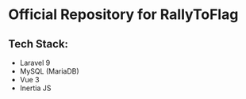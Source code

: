 # Official Repository for RallyToFlag

## Tech Stack:
- Laravel 9
- MySQL (MariaDB)
- Vue 3
- Inertia JS
